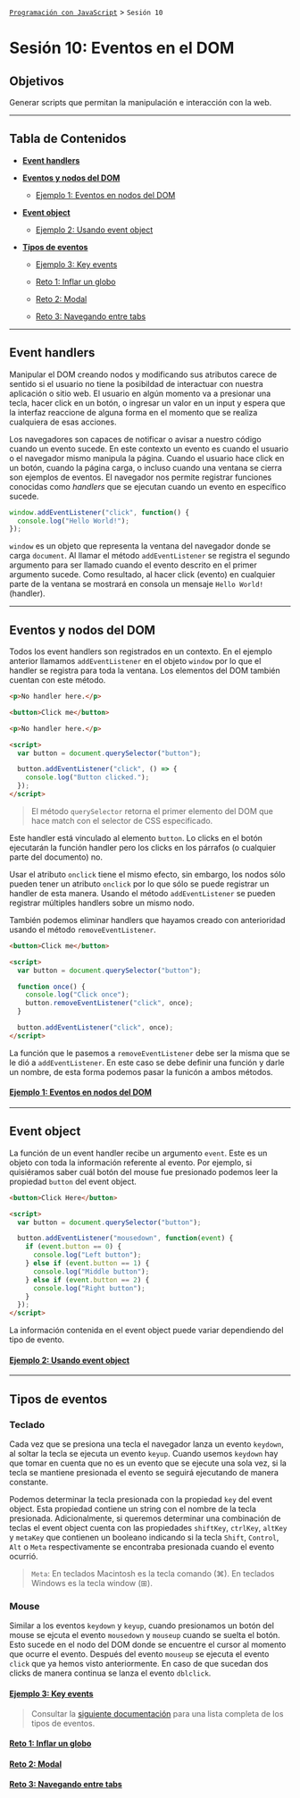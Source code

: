
[`Programación con JavaScript`](../Readme.md) > `Sesión 10`

# Sesión 10: Eventos en el DOM

## Objetivos

Generar scripts que permitan la manipulación e interacción con la web.

---

## Tabla de Contenidos

- **[Event handlers](#event-handlers)**

- **[Eventos y nodos del DOM](#eventos-y-nodos-del-dom)**

	- [Ejemplo 1: Eventos en nodos del DOM](./Ejemplo-01)

- **[Event object](#event-object)**

	- [Ejemplo 2: Usando event object](./Ejemplo-02)

- **[Tipos de eventos](#tipos-de-eventos)**

	- [Ejemplo 3: Key events](./Ejemplo-03)

	- [Reto 1: Inflar un globo](./Reto-01)

	- [Reto 2: Modal](./Reto-02)

	- [Reto 3: Navegando entre tabs](./Reto-03)

---

## Event handlers

Manipular el DOM creando nodos y modificando sus atributos carece de sentido si el usuario no tiene la posibildad de interactuar con nuestra aplicación o sitio web. El usuario en algún momento va a presionar una tecla, hacer click en un botón, o ingresar un valor en un input y espera que la interfaz reaccione de alguna forma en el momento que se realiza cualquiera de esas acciones.

Los navegadores son capaces de notificar o avisar a nuestro código cuando un evento sucede. En este contexto un evento es cuando el usuario o el navegador mismo manipula la página. Cuando el usuario hace click en un botón, cuando la página carga, o incluso cuando una ventana se cierra son ejemplos de eventos. El navegador nos permite registrar funciones conocidas como _handlers_ que se ejecutan cuando un evento en específico sucede.

```javascript
window.addEventListener("click", function() {
  console.log("Hello World!");
});
```

`window` es un objeto que representa la ventana del navegador donde se carga `document`. Al llamar el método `addEventListener` se registra el segundo argumento para ser llamado cuando el evento descrito en el primer argumento sucede. Como resultado, al hacer click (evento) en cualquier parte de la ventana se mostrará en consola un mensaje `Hello World!` (handler).

---

## Eventos y nodos del DOM

Todos los event handlers son registrados en un contexto. En el ejemplo anterior llamamos `addEventListener` en el objeto `window` por lo que el handler se registra para toda la ventana. Los elementos del DOM también cuentan con este método.

```html
<p>No handler here.</p>

<button>Click me</button>

<p>No handler here.</p>

<script>
  var button = document.querySelector("button");

  button.addEventListener("click", () => {
    console.log("Button clicked.");
  });
</script>
```

> El método `querySelector` retorna el primer elemento del DOM que hace match con el selector de CSS especificado.

Este handler está vinculado al elemento `button`. Lo clicks en el botón ejecutarán la función handler pero los clicks en los párrafos (o cualquier parte del documento) no.

Usar el atributo `onclick` tiene el mismo efecto, sin embargo, los nodos sólo pueden tener un atributo `onclick` por lo que sólo se puede registrar un handler de esta manera. Usando el método `addEventListener` se pueden registrar múltiples handlers sobre un mismo nodo.

También podemos eliminar handlers que hayamos creado con anterioridad usando el método `removeEventListener`.

```html
<button>Click me</button>

<script>
  var button = document.querySelector("button");

  function once() {
    console.log("Click once");
    button.removeEventListener("click", once);
  }

  button.addEventListener("click", once);
</script>
```

La función que le pasemos a `removeEventListener` debe ser la misma que se le dió a `addEventListener`. En este caso se debe definir una función y darle un nombre, de esta forma podemos pasar la funicón a ambos métodos.

#### [Ejemplo 1: Eventos en nodos del DOM](./Ejemplo-01)

---

## Event object

La función de un event handler recibe un argumento `event`. Este es un objeto con toda la información referente al evento. Por ejemplo, si quisiéramos saber cuál botón del mouse fue presionado podemos leer la propiedad `button` del event object.

```html
<button>Click Here</button>

<script>
  var button = document.querySelector("button");

  button.addEventListener("mousedown", function(event) {
    if (event.button == 0) {
      console.log("Left button");
    } else if (event.button == 1) {
      console.log("Middle button");
    } else if (event.button == 2) {
      console.log("Right button");
    }
  });
</script>
```

La información contenida en el event object puede variar dependiendo del tipo de evento.

#### [Ejemplo 2: Usando event object](./Ejemplo-02)

---

## Tipos de eventos

### Teclado

Cada vez que se presiona una tecla el navegador lanza un evento `keydown`, al soltar la tecla se ejecuta un evento `keyup`. Cuando usemos `keydown` hay que tomar en cuenta que no es un evento que se ejecute una sola vez, si la tecla se mantiene presionada el evento se seguirá ejecutando de manera constante.

Podemos determinar la tecla presionada con la propiedad `key` del event object. Esta propiedad contiene un string con el nombre de la tecla presionada. Adicionalmente, si queremos determinar una combinación de teclas el event object cuenta con las propiedades `shiftKey`, `ctrlKey`, `altKey` y `metaKey` que contienen un booleano indicando si la tecla `Shift`, `Control`, `Alt` o `Meta` respectivamente se encontraba presionada cuando el evento ocurrió.

> `Meta`: En teclados Macintosh es la tecla comando (⌘). En teclados Windows es la tecla window (⊞).

### Mouse

Similar a los eventos `keydown` y `keyup`, cuando presionamos un botón del mouse se ejcuta el evento `mousedown` y `mouseup` cuando se suelta el botón. Esto sucede en el nodo del DOM  donde se encuentre el cursor al momento que ocurre el evento. Después del evento `mouseup` se ejecuta el evento `click` que ya hemos visto anteriormente. En caso de que sucedan dos clicks de manera continua se lanza el evento `dblclick`.

#### [Ejemplo 3: Key events](./Ejemplo-03)

> Consultar la [siguiente documentación](https://developer.mozilla.org/es/docs/Web/Events) para una lista completa de los tipos de eventos.

#### [Reto 1: Inflar un globo](./Reto-01)

#### [Reto 2: Modal](./Reto-02)

#### [Reto 3: Navegando entre tabs](./Reto-03)
